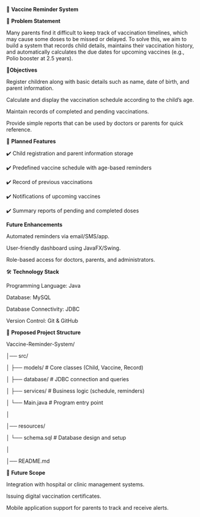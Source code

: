 💉 **Vaccine Reminder System**

📌 **Problem Statement**

Many parents find it difficult to keep track of vaccination timelines, which may cause some doses to be missed or delayed. To solve this, we aim to build a system that records child details, maintains their vaccination history, and automatically calculates the due dates for upcoming vaccines (e.g., Polio booster at 2.5 years).

🎯**Objectives**

Register children along with basic details such as name, date of birth, and parent information.

Calculate and display the vaccination schedule according to the child’s age.

Maintain records of completed and pending vaccinations.

Provide simple reports that can be used by doctors or parents for quick reference.

🔑 **Planned Features**

✔️ Child registration and parent information storage

✔️ Predefined vaccine schedule with age-based reminders

✔️ Record of previous vaccinations

✔️ Notifications of upcoming vaccines

✔️ Summary reports of pending and completed doses

**Future Enhancements**

Automated reminders via email/SMS/app.

User-friendly dashboard using JavaFX/Swing.

Role-based access for doctors, parents, and administrators.

🛠️ **Technology Stack**

Programming Language: Java

Database: MySQL

Database Connectivity: JDBC

Version Control: Git & GitHub

📂 **Proposed Project Structure**

Vaccine-Reminder-System/

│── src/

│   ├── models/        # Core classes (Child, Vaccine, Record)

│   ├── database/      # JDBC connection and queries

│   ├── services/      # Business logic (schedule, reminders)

│   └── Main.java      # Program entry point

│

│── resources/

│   └── schema.sql     # Database design and setup

│

│── README.md

🚀 **Future Scope**

Integration with hospital or clinic management systems.

Issuing digital vaccination certificates.

Mobile application support for parents to track and receive alerts.
